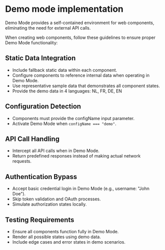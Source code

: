 # Demo mode implementation

Demo Mode provides a self-contained environment for web components, eliminating the need for external API calls.

When creating web components, follow these guidelines to ensure proper Demo Mode functionality:

## Static Data Integration

- Include fallback static data within each component.
- Configure components to reference internal data when operating in Demo Mode.
- Use representative sample data that demonstrates all component states.
- Provide the demo data in 4 languages: NL, FR, DE, EN

## Configuration Detection

- Components must provide the configName input parameter.
- Activate Demo Mode when `configName === "demo"`.

## API Call Handling

- Intercept all API calls when in Demo Mode.
- Return predefined responses instead of making actual network requests.

## Authentication Bypass

- Accept basic credential login in Demo Mode (e.g., username: "John Doe").
- Skip token validation and OAuth processes.
- Simulate authorization states locally.

## Testing Requirements

- Ensure all components function fully in Demo Mode.
- Render all possible states using demo data.
- Include edge cases and error states in demo scenarios.
